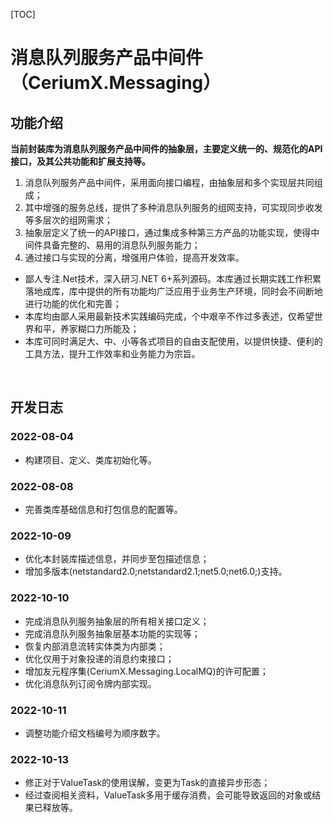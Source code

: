 [TOC]

# 消息队列服务产品中间件（CeriumX.Messaging）

## 功能介绍

**当前封装库为消息队列服务产品中间件的抽象层，主要定义统一的、规范化的API接口，及其公共功能和扩展支持等。**

1. 消息队列服务产品中间件，采用面向接口编程，由抽象层和多个实现层共同组成；
2. 其中增强的服务总线，提供了多种消息队列服务的组网支持，可实现同步收发等多层次的组网需求；
3. 抽象层定义了统一的API接口，通过集成多种第三方产品的功能实现，使得中间件具备完整的、易用的消息队列服务能力；
4. 通过接口与实现的分离，增强用户体验，提高开发效率。

- 鄙人专注.Net技术，深入研习.NET 6+系列源码。本库通过长期实践工作积累落地成库，库中提供的所有功能均广泛应用于业务生产环境，同时会不间断地进行功能的优化和完善；
- 本库均由鄙人采用最新技术实践编码完成，个中艰辛不作过多表述，仅希望世界和平，养家糊口力所能及；
- 本库可同时满足大、中、小等各式项目的自由支配使用，以提供快捷、便利的工具方法，提升工作效率和业务能力为宗旨。

<br>

## 开发日志

### 2022-08-04
- 构建项目、定义、类库初始化等。

### 2022-08-08
- 完善类库基础信息和打包信息的配置等。

### 2022-10-09
- 优化本封装库描述信息，并同步至包描述信息；
- 增加多版本(netstandard2.0;netstandard2.1;net5.0;net6.0;)支持。

### 2022-10-10
- 完成消息队列服务抽象层的所有相关接口定义；
- 完成消息队列服务抽象层基本功能的实现等；
- 恢复内部消息流转实体类为内部类；
- 优化仅用于对象投递的消息约束接口；
- 增加友元程序集(CeriumX.Messaging.LocalMQ)的许可配置；
- 优化消息队列订阅令牌内部实现。

### 2022-10-11
- 调整功能介绍文档编号为顺序数字。

### 2022-10-13
- 修正对于ValueTask的使用误解，变更为Task的直接异步形态；
- 经过查阅相关资料，ValueTask多用于缓存消费，会可能导致返回的对象或结果已释放等。
